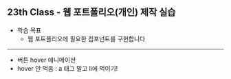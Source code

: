 ## 23th Class - 웹 포트폴리오(개인) 제작 실습

* 학습 목표
  * 웹 포트폴리오에 필요한 컴포넌트를 구현합니다

<hr/>

* 버튼 hover 애니메이션
* hover 안 먹음 : a 태그 말고 li에 먹이기!